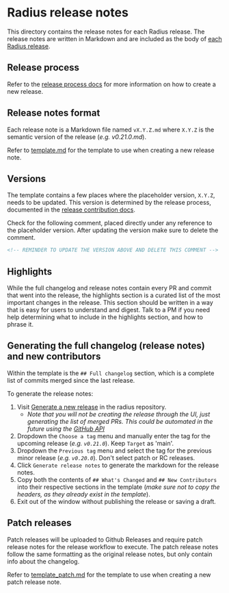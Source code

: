 # Radius release notes

This directory contains the release notes for each Radius release. The release notes are written in Markdown and are included as the body of [each Radius release](https://github.com/radius-project/radius/releases).

## Release process

Refer to the [release process docs](../contributing/contributing-releases/README.md) for more information on how to create a new release.

## Release notes format

Each release note is a Markdown file named `vX.Y.Z.md` where `X.Y.Z` is the semantic version of the release (_e.g. v0.21.0.md_).

Refer to [template.md](./template.md) for the template to use when creating a new release note.

## Versions

The template contains a few places where the placeholder version, `X.Y.Z`, needs to be updated. This version is determined by the release process, documented in the [release contribution docs](../contributing/contributing-releases/README.md).

 Check for the following comment, placed directly under any reference to the placeholder version. After updating the version make sure to delete the comment.

```markdown
<!-- REMINDER TO UPDATE THE VERSION ABOVE AND DELETE THIS COMMENT -->
```

## Highlights

While the full changelog and release notes contain every PR and commit that went into the release, the highlights section is a curated list of the most important changes in the release. This section should be written in a way that is easy for users to understand and digest. Talk to a PM if you need help determining what to include in the highlights section, and how to phrase it.

## Generating the full changelog (release notes) and new contributors

Within the template is the `## Full changelog` section, which is a complete list of commits merged since the last release.

To generate the release notes:

1. Visit [Generate a new release](https://github.com/radius-project/radius/releases/new) in the radius repository.
   - _Note that you will not be creating the release through the UI, just generating the list of merged PRs. This could be automated in the future using the [GitHub API](https://docs.github.com/en/rest/commits/commits?apiVersion=2022-11-28#compare-two-commits)_
2. Dropdown the `Choose a tag` menu and manually enter the tag for the upcoming release (_e.g. `v0.21.0`_). Keep `Target` as 'main'.
3. Dropdown the `Previous tag` menu and select the tag for the previous minor release (_e.g. `v0.20.0`_). Don't select patch or RC releases.
4. Click `Generate release notes` to generate the markdown for the release notes.
5. Copy both the contents of `## What's Changed` and `## New Contributors` into their respective sections in the template (_make sure not to copy the headers, as they already exist in the template_).
6. Exit out of the window without publishing the release or saving a draft.

## Patch releases

Patch releases will be uploaded to Github Releases and require patch release notes for the release workflow to execute. The patch release notes follow the same formatting as the original release notes, but only contain info about the changelog.

Refer to [template_patch.md](./template_patch.md) for the template to use when creating a new patch release note.

